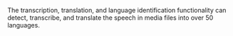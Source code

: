 The transcription, translation, and language identification functionality can detect, transcribe, and translate the speech in media files into over 50 languages.
